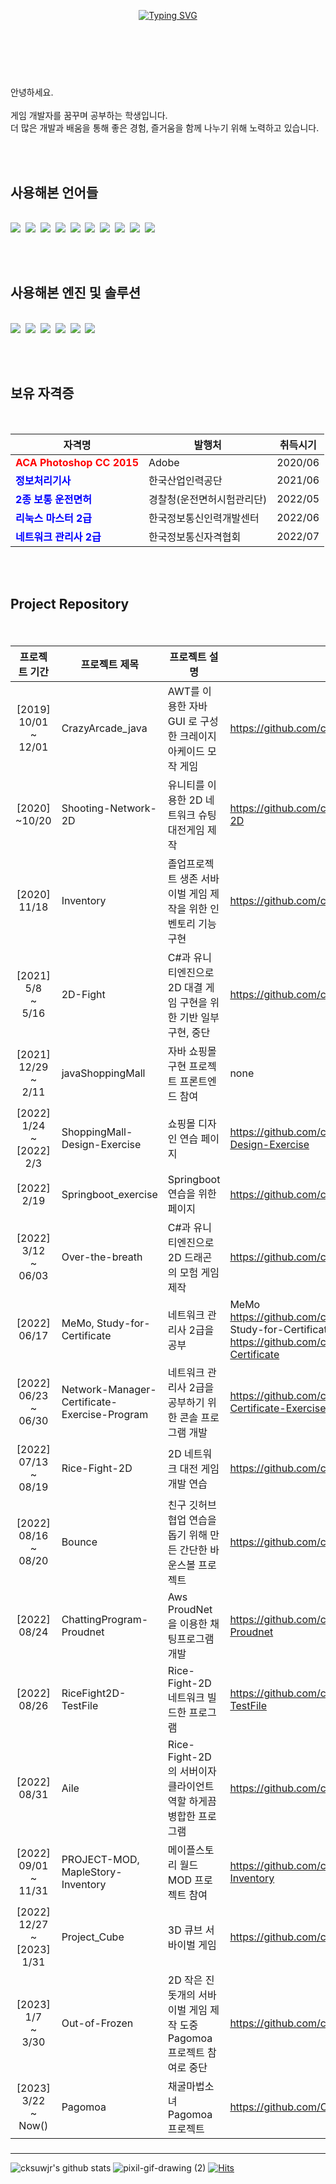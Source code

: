 <br><br>

<div align="center">
  
 
  
  [![Typing SVG](https://readme-typing-svg.herokuapp.com?font=NanumGothic&duration=4000&color=2EA2D4E1&center=true&vCenter=true&lines=Welcome+to+my+playground+)](https://git.io/typing-svg)
  
</div>
<br><br>




<h1> </h1><br>
안녕하세요.<br><br>
게임 개발자를 꿈꾸며 공부하는 학생입니다.<br>
더 많은 개발과 배움을 통해 좋은 경험, 즐거움을 함께 나누기 위해 노력하고 있습니다.<br>

<br><br>

<h2> 사용해본 언어들 </h2><br>

<div style="flex">
  <img src="https://img.shields.io/badge/-yellow?style=flat-square&logo=C&logoColor=black"/></a>&nbsp 
  <img src="https://img.shields.io/badge/C++-orange?style=flat-square&logo=C++&logoColor=white"/></a>&nbsp 
  <img src="https://img.shields.io/badge/Cs-red?style=flat-square&logo=.NET&logoColor=white"/></a>&nbsp 
  <img src="https://img.shields.io/badge/Java-blue?style=flat-square&logo=Java&logoColor=white"/></a>&nbsp
  <img src="https://img.shields.io/badge/JavaScript-black?style=flat-square&logo=JavaScript&logoColor=white"/></a>&nbsp
  <img src="https://img.shields.io/badge/HTML5-red?style=flat-square&logo=HTML5&logoColor=white"/></a>&nbsp
  <img src="https://img.shields.io/badge/CSS3-yellow?style=flat-square&logo=CSS3&logoColor=black"/></a>&nbsp
  <img src="https://img.shields.io/badge/Python-white?style=flat-square&logo=Python&logoColor=black"/></a>&nbsp
  <img src="https://img.shields.io/badge/MySQL-blue?style=flat-square&logo=MySQL&logoColor=white"/></a>&nbsp
  <img src="https://img.shields.io/badge/Lua-yellow?style=flat-square&logo=Lua&logoColor=black"/></a>&nbsp
</div>

<br><br>

<h2> 사용해본 엔진 및 솔루션</h2><br>

<div style="flex">
  <img src="https://img.shields.io/badge/Unity-222324?style=flat-square&logo=Unity&logoColor=white"/></a>&nbsp 
  <img src="https://img.shields.io/badge/Android Studio-green?style=flat-square&logo=Android&logoColor=white"/></a>&nbsp 
  <img src="https://img.shields.io/badge/Visual Studio-purple?style=flat-square&logo=Visual Studio&logoColor=white"/></a>&nbsp
  <img src="https://img.shields.io/badge/Visual Studio Code-blue?style=flat-square&logo=Visual Studio Code&logoColor=white"/></a>&nbsp 
  <img src="https://img.shields.io/badge/Eclipse IDE-lightgray?style=flat-square&logo=Eclipse IDE&logoColor=white"/></a>&nbsp 
  <img src="https://img.shields.io/badge/Springboot-lightgreen?style=flat-square&logo=Spring&logoColor=white"/></a>&nbsp 
<!--<img src="https://img.shields.io/badge/(쓰고자하는_텍스트)-(컬러코드)?style=flat-square&logo=(simpleicons에서_아이콘이름)&logoColor=white"/></a>&nbsp  -->  
</div>

<br><br>

<h2> 보유 자격증</h2><br>


<div style="flex">
  
|자격명|발행처|취득시기|
|--------|--------|:--------:|
|**<span style="color:red">ACA Photoshop CC 2015</span>**|Adobe|2020/06|
|**<span style="color:blue">정보처리기사</span>**|한국산업인력공단|2021/06|
|**<span style="color:blue">2종 보통 운전면허</span>**|경찰청(운전면허시험관리단)|2022/05|
|**<span style="color:blue">리눅스 마스터 2급</span>**|한국정보통신인력개발센터|2022/06|
|**<span style="color:blue">네트워크 관리사 2급</span>**|한국정보통신자격협회|2022/07|

</div>

<br><br>



<h2>Project Repository</h2><br>
<h5>

|프로젝트 기간|프로젝트 제목|프로젝트 설명|링크| 
|:--------:|--------|--------|--------|
[2019]<br>10/01<br>~<br>12/01 | CrazyArcade_java | AWT를 이용한 자바 GUI 로 구성한 크레이지 아케이드 모작 게임 | https://github.com/cksuwjr/CrazyArcade_java
[2020]<br>~10/20 | Shooting-Network-2D |유니티를 이용한 2D 네트워크 슈팅대전게임 제작 |https://github.com/cksuwjr/Shooting-Network-2D 
[2020]<br>11/18 | Inventory | 졸업프로젝트 생존 서바이벌 게임 제작을 위한 인벤토리 기능 구현 | https://github.com/cksuwjr/Inventory
[2021]<br>5/8<br>~<br>5/16 | 2D-Fight | C#과 유니티엔진으로 2D 대결 게임 구현을 위한 기반 일부 구현, 중단 | https://github.com/cksuwjr/2D-Fight
[2021]<br>12/29<br>~<br>2/11 | javaShoppingMall | 자바 쇼핑몰 구현 프로젝트 프론트엔드 참여 | none
[2022]<br>1/24<br>~<br>[2022]<br>2/3 | ShoppingMall-Design-Exercise | 쇼핑몰 디자인 연습 페이지 | https://github.com/cksuwjr/ShoppingMall-Design-Exercise
[2022]<br>2/19 | Springboot_exercise | Springboot 연습을 위한 페이지 | https://github.com/cksuwjr/Springboot_exercise
[2022]<br>3/12<br>~<br>06/03 | Over-the-breath | C#과 유니티엔진으로 2D 드래곤의 모험 게임 제작 | https://github.com/cksuwjr/Over-the-breath
[2022]<br>06/17 | MeMo, Study-for-Certificate | 네트워크 관리사 2급을 공부 | MeMo<br>https://github.com/cksuwjr/Memo<br>Study-for-Certificate<br> https://github.com/cksuwjr/Study-for-Certificate |
[2022]<br>06/23<br>~<br>06/30 | Network-Manager-Certificate-Exercise-Program | 네트워크 관리사 2급을 공부하기 위한 콘솔 프로그램 개발 | https://github.com/cksuwjr/Network-Manager-Certificate-Exercise-Program
[2022]<br>07/13<br>~<br>08/19 | Rice-Fight-2D | 2D 네트워크 대전 게임 개발 연습 | https://github.com/cksuwjr/Rice-Fight-2D |
[2022]<br>08/16<br>~<br>08/20 | Bounce | 친구 깃허브 협업 연습을 돕기 위해 만든 간단한 바운스볼 프로젝트 | https://github.com/cksuwjr/Bounce
[2022]<br>08/24 | ChattingProgram-Proudnet | Aws ProudNet을 이용한 채팅프로그램 개발 | https://github.com/cksuwjr/ChattingProgram-Proudnet
[2022]<br>08/26 | RiceFight2D-TestFile | Rice-Fight-2D 네트워크 빌드한 프로그램 | https://github.com/cksuwjr/RiceFight2D-TestFile
[2022]<br>08/31 | Aile | Rice-Fight-2D 의 서버이자 클라이언트 역할 하게끔 병합한 프로그램 | https://github.com/cksuwjr/Aile
[2022]<br>09/01<br>~<br>11/31 | PROJECT-MOD, MapleStory-Inventory | 메이플스토리 월드 MOD 프로젝트 참여 | https://github.com/cksuwjr/MapleStory-Inventory
[2022]<br>12/27<br>~<br>[2023]<br>1/31 | Project_Cube | 3D 큐브 서바이벌 게임 | https://github.com/cksuwjr/Project_Cube
[2023]<br>1/7<br>~<br>3/30 | Out-of-Frozen | 2D 작은 진돗개의 서바이벌 게임 제작 도중 Pagomoa 프로젝트 참여로 중단 | https://github.com/cksuwjr/Out-of-Frozen
[2023]<br>3/22<br>~<br>Now() | Pagomoa | 채굴마법소녀 Pagomoa 프로젝트 | https://github.com/Ciart/Pagomoa

</h5>

<div style="flex">
  
  
</div>

<hr>








<div style="flex">

  <!--![profile](https://user-images.githubusercontent.com/63836325/160344289-cd997e4f-28e1-4d04-a746-b95a4019e9aa.gif)-->
  ![cksuwjr's github stats](https://github-readme-stats.vercel.app/api?username=cksuwjr&show_icons=true&theme=radical&title_color=black&hide_title=true)
  ![pixil-gif-drawing (2[](url))](https://user-images.githubusercontent.com/63836325/160346452-228fd1a6-3894-4c40-8ca8-b36ad08cff58.gif)
  [![Hits](https://hits.seeyoufarm.com/api/count/incr/badge.svg?url=https%3A%2F%2Fgithub.com%2Fcksuwjr%2Fhit-counter&count_bg=%234961EF&title_bg=%2301245E&icon=github.svg&icon_color=%23FFFFFF&title=visitors&edge_flat=false)](https://hits.seeyoufarm.com)  
</div>
<!--
**cksuwjr/cksuwjr** is a ✨ _special_ ✨ repository because its `README.md` (this file) appears on your GitHub profile.

Here are some ideas to get you started:

- 🔭 I’m currently working on ...
- 🌱 I’m currently learning ...
- 👯 I’m looking to collaborate on ...
- 🤔 I’m looking for help with ...
- 💬 Ask me about ...
- 📫 How to reach me: ...
- 😄 Pronouns: ...
- ⚡ Fun fact: ...
-->
